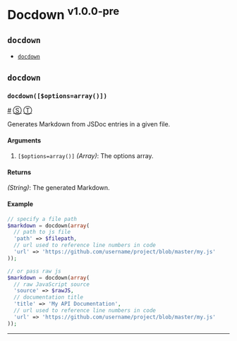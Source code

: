 # Docdown <sup>v1.0.0-pre</sup>

<!-- div -->


<!-- div -->

## <a id="toc"></a>`docdown`
* [`docdown`](#docdown$optionsarray)

<!-- /div -->


<!-- /div -->


<!-- div -->


<!-- div -->

## `docdown`

<!-- div -->


<!-- div -->

### <a id="docdown$optionsarray"></a>`docdown([$options=array()])`
<a href="#docdown$optionsarray">#</a> [&#x24C8;](https://github.com/jdalton/docdown/blob/master/docdown.php#L34 "View in source") [&#x24C9;][1]

Generates Markdown from JSDoc entries in a given file.

#### Arguments
1. `[$options=array()]` *(Array)*: The options array.

#### Returns
*(String)*: The generated Markdown.

#### Example
~~~ php
// specify a file path
$markdown = docdown(array(
  // path to js file
  'path' => $filepath,
  // url used to reference line numbers in code
  'url' => 'https://github.com/username/project/blob/master/my.js'
));

// or pass raw js
$markdown = docdown(array(
  // raw JavaScript source
  'source' => $rawJS,
  // documentation title
  'title' => 'My API Documentation',
  // url used to reference line numbers in code
  'url' => 'https://github.com/username/project/blob/master/my.js'
));
~~~

* * *

<!-- /div -->


<!-- /div -->


<!-- /div -->


  [1]: #toc "Jump back to the TOC."